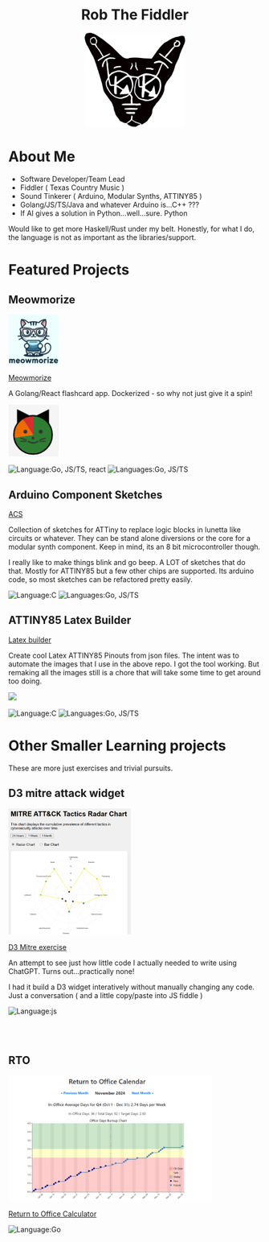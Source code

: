 <div align="center">

# Rob The Fiddler

<p align="center">
  <img src="d8.png" alt="Updo demo" width="200"/>
</p>

<div align="left">

# About Me

- Software Developer/Team Lead
- Fiddler ( Texas Country Music )
- Sound Tinkerer ( Arduino, Modular Synths, ATTINY85 )
- Golang/JS/TS/Java and whatever Arduino is...C++ ???
- If AI gives a solution in Python...well...sure. Python

Would like to get more Haskell/Rust under my belt. Honestly, for what I do, the language is not as important as the libraries/support.

# Featured Projects

## Meowmorize



<img src="https://github.com/robstave/meowmorize/raw/main/assets/meow.png"  width="100"
      >

[Meowmorize](https://github.com/robstave/meowmorize)

A Golang/React flashcard app.
Dockerized - so why not just give it a spin!



<img src="https://github.com/robstave/meowmorize/raw/main/assets/cat2.png"  width="100"
      >

![Language:Go, JS/TS, react](https://img.shields.io/static/v1?label=Language&message=Go,JS,React&color=blue) ![Languages:Go, JS/TS](https://img.shields.io/github/stars/robstave/meowmorize)

## Arduino Component Sketches

[ACS](https://github.com/robstave/ArduinoComponentSketches)

Collection of sketches for ATTiny to replace logic blocks in lunetta like circuits or whatever. They can be stand alone diversions or the core for a modular synth component. Keep in mind, its an 8 bit microcontroller though.

I really like to make things blink and go beep. A LOT of sketches that do that. Mostly for ATTINY85 but a few other chips are supported. Its arduino code, so most sketches can be refactored pretty easily.

![Language:C](https://img.shields.io/static/v1?label=Language&message=C-Arduino&color=blue) ![Languages:Go, JS/TS](https://img.shields.io/github/stars/robstave/arduinocomponentsketches)

## ATTINY85 Latex Builder

[Latex builder](https://github.com/robstave/attiny85-latex)

Create cool Latex ATTINY85 Pinouts from json files. The intent was to automate the images that I use in the above repo. I got the tool working. But remaking all the images still is a chore that will take some time to get around too doing.

<img src="https://github.com/robstave/attiny85-latex/raw/main/assets/cowbell.png"  
      >

![Language:C](https://img.shields.io/static/v1?label=Language&message=Go&color=blue) ![Languages:Go, JS/TS](https://img.shields.io/github/stars/robstave/attiny85-latex)

# Other Smaller Learning projects

These are more just exercises and trivial pursuits.

## D3 mitre attack widget

<img src="https://github.com/robstave/d3-mitre-ai-experiment/raw/main/12-palette/radar12a.png"  
     alt="Size Limit logo by Anton Lovchikov"   height="250">

[D3 Mitre exercise](https://github.com/robstave/d3-mitre-ai-experiment)

An attempt to see just how little code I actually needed to write using ChatGPT. Turns out...practically none!

I had it build a D3 widget interatively without manually changing any code. Just a conversation ( and a little copy/paste into JS fiddle )

![Language:js](https://img.shields.io/static/v1?label=Language&message=JS&color=blue)

<br>
<br>

## RTO

<img src="https://raw.githubusercontent.com/robstave/rto/main/docs/cal2.png"  alt="Size Limit logo by Anton Lovchikov"   height="250">

[Return to Office Calculator](https://github.com/robstave/rto)

![Language:Go](https://img.shields.io/static/v1?label=Language&message=GO&color=blue)
